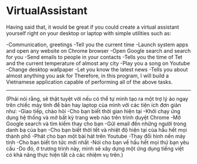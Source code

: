 # VirtualAssistant

Having said that, it would be great if you could create a virtual assistant yourself right on your desktop or laptop with simple utilities such as:

-Communication, greetings
-Tell you the current time
-Launch system apps and open any website on Chrome browser
-Open Google search and search for you
-Send emails to people in your contacts
-Tells you the time of Tet and the current temperature of almost any city
-Play you a song on Youtube
-Change desktop wallpaper
-Let you know the latest news
-Tells you about almost anything you ask for
Therefore, in this program, I will build a Vietnamese application capable of performing all of the above tasks.

-------------------------------------------------------------------------------------------------------------------------------------------------------------

(Phải nói rằng, sẽ thật tuyệt vời nếu có thể tự mình tạo ra một trợ lý ảo ngay trên chiếc máy tính để bàn hay laptop của mình với các tiện ích đơn giản như:
-Giao tiếp, chào hỏi
-Cho bạn biết thời gian hiện tại
-Khởi chạy ứng dụng hệ thống và mở bất kỳ trang web nào trên trình duyệt Chrome
-Mở Google search và tìm kiếm thay cho bạn
-Gửi email đến những người trong danh bạ của bạn
-Cho bạn biết thời tết và nhiệt độ hiện tại của hầu hết mọi thành phố
-Phát cho bạn một bài hát trên Youtube
-Thay đổi hình nền máy tính
-Cho bạn biết tin tức mới nhất
-Nói cho bạn về hấu hết mọi thứ bạn yêu cầu
-Do đó, ở trương trình này, mình sẽ xây dựng một ứng dụng tiếng việt có khả năng thực hiện tất cả các nhiệm vụ trên.)
